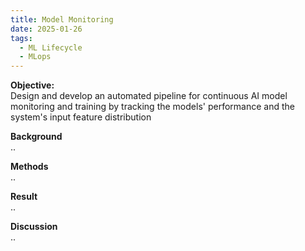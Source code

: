 ```yaml
---
title: Model Monitoring
date: 2025-01-26
tags:
  - ML Lifecycle
  - MLops
---
```


**Objective:**\
Design and develop an automated pipeline for continuous AI model monitoring and training by tracking the models' performance and the system's input feature distribution
<!--more-->

**Background**\
..

**Methods**\
..

**Result**\
..

**Discussion**\
..


